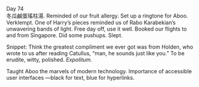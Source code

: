 Day 74  
冬瓜鹹蛋瑤柱湯. Reminded of our fruit allergy. Set up a ringtone for Aboo. Verklempt. One of Harry’s pieces reminded us of Rabo Karabekian’s unwavering bands of light. Free day off, use it well. Booked our flights to and from Singapore. Did some pushups. Slept. 

Snippet: Think the greatest compliment we ever got was from Holden, who wrote to us after reading Catullus, “man, he sounds just like you.” To be erudite, witty, polished. *Expolitum.* 

Taught Aboo the marvels of modern technology. Importance of accessible user interfaces —black for text, blue for hyperlinks.